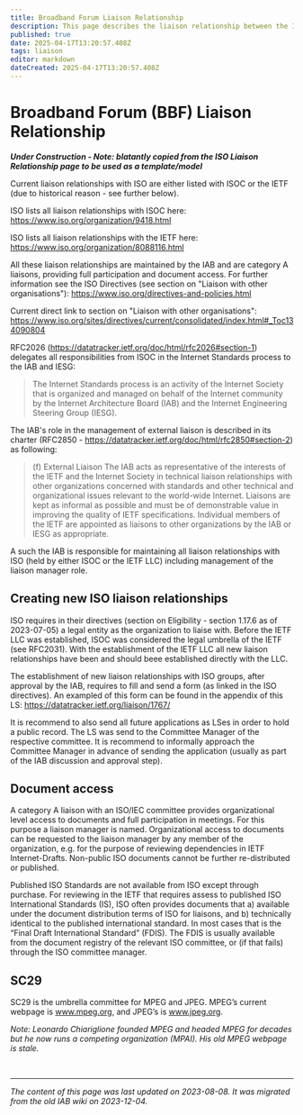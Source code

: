 ```yaml
---
title: Broadband Forum Liaison Relationship
description: This page describes the liaison relationship between the IAB, IETF and the Broadband Forum
published: true
date: 2025-04-17T13:20:57.408Z
tags: liaison
editor: markdown
dateCreated: 2025-04-17T13:20:57.408Z
---
```


# Broadband Forum (BBF) Liaison Relationship

***_Under Construction_ - Note: blatantly copied from the ISO Liaison Relationship page to be used as a template/model***

Current liaison relationships with ISO are either listed with ISOC or the IETF (due to historical reason - see further below).

ISO lists all liaison relationships with ISOC here: https://www.iso.org/organization/9418.html

ISO lists all liaison relationships with the IETF here: https://www.iso.org/organization/8088116.html

All these liaison relationships are maintained by the IAB and are category A liaisons, providing full participation and document access. For further information see the ISO Directives (see section on "Liaison with other organisations"): https://www.iso.org/directives-and-policies.html

Current direct link to section on "Liaison with other organisations": https://www.iso.org/sites/directives/current/consolidated/index.html#_Toc134090804

RFC2026 (https://datatracker.ietf.org/doc/html/rfc2026#section-1) delegates all responsibilities from ISOC in the Internet Standards process to the IAB and IESG:

>   The
>   Internet Standards process is an activity of the Internet Society
>   that is organized and managed on behalf of the Internet community by
>   the Internet Architecture Board (IAB) and the Internet Engineering
>   Steering Group (IESG).

The IAB's role in the management of external liaison is described in its charter (RFC2850 - https://datatracker.ietf.org/doc/html/rfc2850#section-2) as following:

> (f) External Liaison
>   The IAB acts as representative of the interests of the IETF and the
>   Internet Society in technical liaison relationships with other
>   organizations concerned with standards and other technical and
>   organizational issues relevant to the world-wide Internet. Liaisons
>   are kept as informal as possible and must be of demonstrable value in
>   improving the quality of IETF specifications.  Individual members of
>   the IETF are appointed as liaisons to other organizations by the IAB
>   or IESG as appropriate.

A such the IAB is responsible for maintaining all liaison relationships with ISO (held by either ISOC or the IETF LLC) including management of the liaison manager role.

## Creating new ISO liaison relationships
ISO requires in their directives (section on Eligibility - section 1.17.6 as of 2023-07-05) a legal entity as the organization to liaise with. Before the IETF LLC was established, ISOC was considered the legal umbrella of the IETF (see RFC2031). With the establishment of the IETF LLC all new liaison relationships have been and should beee established directly with the LLC.

The establishment of new liaison relationships with ISO groups, after approval by the IAB, requires to fill and send a form (as linked in the ISO directives). An exampled of this form can be found in the appendix of this LS: https://datatracker.ietf.org/liaison/1767/

It is recommend to also send all future applications as LSes in order to hold a public record. The LS was send to the Committee Manager of the respective committee. It is recommend to informally approach the Committee Manager in advance of sending the application (usually as part of the IAB discussion and approval step).

## Document access
A category A liaison with an ISO/IEC committee provides organizational level access to documents and full participation in meetings. For this purpose a liaison manager is named. Organizational access to documents can be requested to the liaison manager by any member of the organization, e.g. for the purpose of reviewing dependencies in IETF Internet-Drafts. Non-public ISO documents cannot be further re-distributed or published.

Published ISO Standards are not available from ISO except through purchase. For reviewing in the IETF that requires assess to published ISO International Standards (IS), ISO often provides documents that a) available under the document distribution terms of ISO for liaisons, and b) technically identical to the published international standard. In most cases that is the “Final Draft International Standard” (FDIS). The FDIS is usually available from the document registry of the relevant ISO committee, or (if that fails) through the ISO committee manager.

## SC29
SC29 is the umbrella committee for MPEG and JPEG. MPEG’s current webpage is www.mpeg.org, and JPEG’s is www.jpeg.org.

*Note: Leonardo Chiariglione founded MPEG and headed MPEG for decades but he now runs a competing organization (MPAI). His old MPEG webpage is stale.*

&nbsp;
&nbsp;
&nbsp;

---

*The content of this page was last updated on 2023-08-08. It was migrated from the old IAB wiki on 2023-12-04.*
